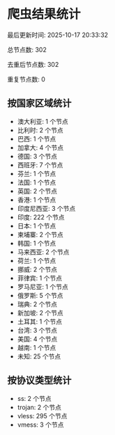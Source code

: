 # 爬虫结果统计

最后更新时间: 2025-10-17 20:33:32

总节点数: 302

去重后节点数: 302

重复节点数: 0

## 按国家区域统计

- 澳大利亚: 1 个节点
- 比利时: 2 个节点
- 巴西: 1 个节点
- 加拿大: 4 个节点
- 德国: 3 个节点
- 西班牙: 7 个节点
- 芬兰: 1 个节点
- 法国: 1 个节点
- 英国: 2 个节点
- 香港: 1 个节点
- 印度尼西亚: 3 个节点
- 印度: 222 个节点
- 日本: 1 个节点
- 柬埔寨: 2 个节点
- 韩国: 1 个节点
- 马来西亚: 2 个节点
- 荷兰: 1 个节点
- 挪威: 2 个节点
- 菲律宾: 1 个节点
- 罗马尼亚: 1 个节点
- 俄罗斯: 5 个节点
- 瑞典: 2 个节点
- 新加坡: 2 个节点
- 土耳其: 1 个节点
- 台湾: 3 个节点
- 美国: 4 个节点
- 越南: 1 个节点
- 未知: 25 个节点

## 按协议类型统计

- ss: 2 个节点
- trojan: 2 个节点
- vless: 295 个节点
- vmess: 3 个节点
